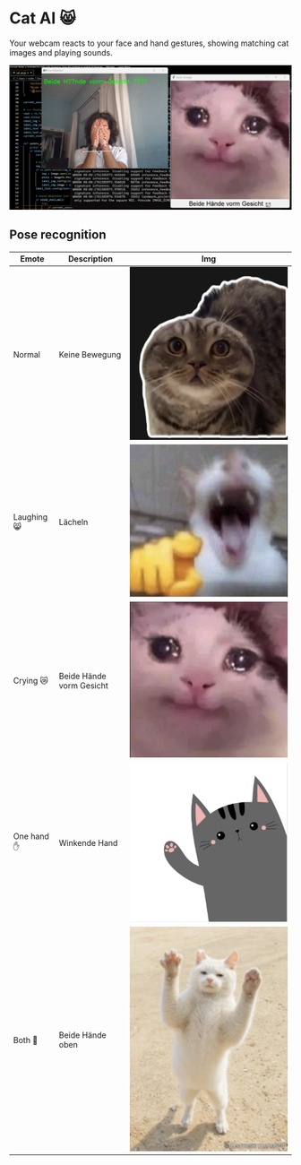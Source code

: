 # Cat AI 😸

Your webcam reacts to your face and hand gestures, showing matching cat images and playing sounds.

![Beschreibung des Bildes](example_sad.png)


## Pose recognition

| Emote       | Description            | Img                                     |
|-------------|-----------------------|----------------------------------------|
| Normal      | Keine Bewegung         | ![Normal](imgs/cat_normal.jpg)         |
| Laughing 😸 | Lächeln                | ![Laughing](imgs/cat_happy.jpg)        |
| Crying 😿   | Beide Hände vorm Gesicht | ![Crying](imgs/cat_sad.jpg)           |
| One hand ✋  | Winkende Hand          | ![One hand](imgs/cat_wave.jpg)         |
| Both 🙌     | Beide Hände oben       | ![Both](imgs/cat_both_up.jpg)          |

